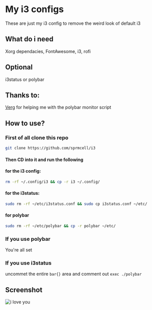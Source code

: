 # My i3 configs

These are just my i3 config to remove the weird look of default i3

## What do i need

Xorg dependacies, FontAwesome, i3, rofi

## Optional

i3status or polybar

## Thanks to:

[Verg](https://github.com/CordlessCoder) for helping me with the polybar monitor script

## How to use?

### First of all clone this repo
```sh
git clone https://github.com/sprmcell/i3
```
#### Then CD into it and run the following

#### for the i3 config:
```sh
rm -rf ~/.config/i3 && cp -r i3 ~/.config/
```

#### for the i3status:
```sh
sudo rm -rf ~/etc/i3status.conf && sudo cp i3status.conf ~/etc/
```

#### for polybar

```sh
sudo rm -rf ~/etc/polybar && cp -r polybar ~/etc/
```
### If you use polybar

You're all set

### If you use i3status

uncommet the entire `bar{}` area and comment out `exec ./polybar`

## Screenshot

![i love you]()
